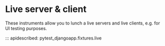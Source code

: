 # Live server & client

These instruments allow you to lunch a live servers and live clients, e.g. for UI testing purposes.

::: apidescribed: pytest_djangoapp.fixtures.live
